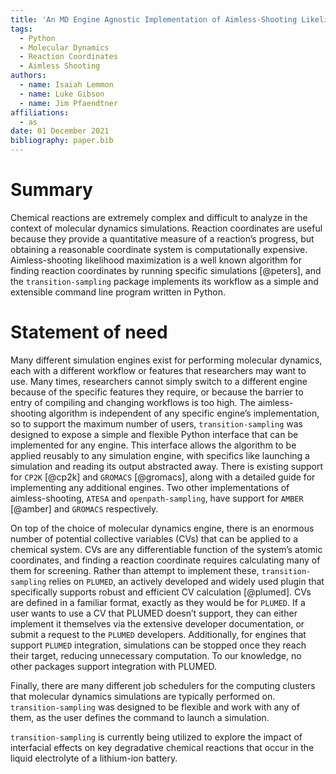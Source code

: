 ```yaml
---
title: 'An MD Engine Agnostic Implementation of Aimless-Shooting Likelihood Maximization'
tags:
  - Python
  - Molecular Dynamics
  - Reaction Coordinates
  - Aimless Shooting
authors:
  - name: Isaiah Lemmon
  - name: Luke Gibson
  - name: Jim Pfaendtner
affiliations:
  - as
date: 01 December 2021
bibliography: paper.bib
---
```

  
# Summary

Chemical reactions are extremely complex and difficult to analyze in the context of molecular dynamics simulations.
Reaction coordinates are useful because they provide a quantitative measure of a reaction’s progress, but obtaining a
reasonable coordinate system is computationally expensive. Aimless-shooting likelihood maximization is a well known
algorithm for finding reaction coordinates by running specific simulations [@peters], and the `transition-sampling` package
implements its workflow as a simple and extensible command line program written in Python. 

# Statement of need 

Many different simulation engines exist for performing molecular dynamics, each with a different workflow or features that
researchers may want to use. Many times, researchers cannot simply switch to a different engine because of the specific
features they require, or because the barrier to entry of compiling and changing workflows is too high. The
aimless-shooting algorithm is independent of any specific engine’s implementation, so to support the maximum number of
users, `transition-sampling` was designed to expose a simple and flexible Python interface that can be implemented for any
engine. This interface allows the algorithm to be applied reusably to any simulation engine, with specifics like
launching a simulation and reading its output abstracted away. There is existing support for `CP2K` [@cp2k] and `GROMACS` [@gromacs], along
with a detailed guide for implementing any additional engines. Two other implementations of aimless-shooting, `ATESA` and
`openpath-sampling`, have support for `AMBER` [@amber] and `GROMACS` respectively.

On top of the choice of molecular dynamics engine,
there is an enormous number of potential collective variables (CVs) that can be applied to a chemical system. CVs are
any differentiable function of the system’s atomic coordinates, and finding a reaction coordinate requires calculating
many of them for screening. Rather than attempt to implement these, `transition-sampling` relies on `PLUMED`, an actively
developed and widely used plugin that specifically supports robust and efficient CV calculation [@plumed]. CVs are defined in a
familiar format, exactly as they would be for `PLUMED`. If a user wants to use a CV that PLUMED doesn’t support, they can
either implement it themselves via the extensive developer documentation, or submit a request to the `PLUMED` developers.
Additionally, for engines that support `PLUMED` integration, simulations can be stopped once they reach their target,
reducing unnecessary computation. To our knowledge, no other packages support integration with PLUMED.

Finally, there are many different job schedulers for the computing clusters that molecular dynamics simulations are typically performed
on. `transition-sampling` was designed to be flexible and work with any of them, as the user defines the command to launch
a simulation.

`transition-sampling` is currently being utilized to explore the impact of interfacial effects on key
degradative chemical reactions that occur in the liquid electrolyte of a lithium-ion battery.





